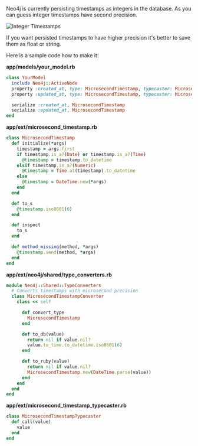 Neo4j is currently persisting timestamps as integers in the database. As you can guess integer timestamps have second precision.

![Integer Timestamps](/images/integer_timestamps.png)

If you want persisted timestamps to have higher precision it's better to save them as float or string.


Here is a sample code how to make it:

**app/models/your_model.rb**

~~~ ruby
class YourModel
  include Neo4j::ActiveNode
  property :created_at, type: MicrosecondTimestamp, typecaster: MicrosecondTimestampTypecaster.new
  property :updated_at, type: MicrosecondTimestamp, typecaster: MicrosecondTimestampTypecaster.new

  serialize :created_at, MicrosecondTimestamp
  serialize :updated_at, MicrosecondTimestamp
end
~~~

**app/ext/microsecond_timestamp.rb**

~~~ ruby
class MicrosecondTimestamp
  def initialize(*args)
    timestamp = args.first
    if timestamp.is_a?(Date) or timestamp.is_a?(Time)
      @timestamp = timestamp.to_datetime
    elsif timestamp.is_a?(Numeric)
      @timestamp = Time.at(timestamp).to_datetime
    else
      @timestamp = DateTime.new(*args)
    end
  end

  def to_s
    @timestamp.iso8601(6)
  end

  def inspect
    to_s
  end

  def method_missing(method, *args)
    @timestamp.send(method, *args)
  end
end
~~~

**app/ext/neo4j/shared/type_converters.rb**

~~~ ruby
module Neo4j::Shared::TypeConverters
  # Converts timestamps with microsecond precision
  class MicrosecondTimestampConverter
    class << self

      def convert_type
        MicrosecondTimestamp
      end

      def to_db(value)
        return nil if value.nil?
        value.to_time.to_datetime.iso8601(6)
      end

      def to_ruby(value)
        return nil if value.nil?
        MicrosecondTimestamp.new(DateTime.parse(value))
      end
    end
  end
end
~~~

**app/ext/microsecond_timestamp_typecaster.rb**

~~~ ruby
class MicrosecondTimestampTypecaster
  def call(value)
    value
  end
end
~~~
